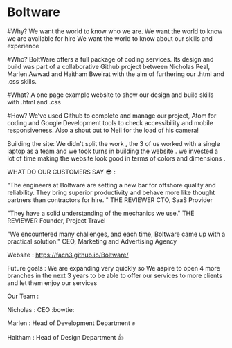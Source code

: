 # Boltware

#Why?
We want the world to know who we are.
We want the world to know we are available for hire
We want the world to know about our skills and experience

#Who?
BoltWare offers a full package of coding services.  Its design and build was part of a collaborative Github project between Nicholas Peal, Marlen Awwad and Haitham Bweirat with the aim of furthering our .html and .css skills.

#What?
A one page example website to show our design and build skills with .html and .css

#How?
We’ve used Github to complete and manage our project, Atom for coding and Google Development tools to check accessibility and mobile responsiveness. Also a shout out to Neil for the load of his camera!


Building the site:
We didn't split the work , the 3 of us worked with a single laptop as a team and we took turns in building the website .
we invested a lot of time making the website look good in terms of colors and dimensions . 

WHAT DO OUR CUSTOMERS SAY :sunglasses: :

"The engineers at Boltware are setting a new bar for offshore quality and reliability. They bring superior productivity and behave more like thought partners than contractors for hire. " THE REVIEWER CTO, SaaS Provider

"They have a solid understanding of the mechanics we use." THE REVIEWER Founder, Project Travel

"We encountered many challenges, and each time, Boltware came up with a practical solution." CEO, Marketing and Advertising Agency

Website : https://facn3.github.io/Boltware/

Future goals : We are expanding very quickly so We aspire to open 4 more branches in the next 3 years to be able to offer our services to more clients and let them enjoy our services

Our Team :

Nicholas : CEO :bowtie:

Marlen : Head of Development Department :fist:

Haitham : Head of Design Department :+1:







